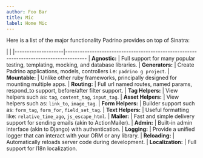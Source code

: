 ```yaml
---
author: Foo Bar
title: Mic
label: Home Mic
---
```


Here is a list of the major functionality Padrino provides on top of Sinatra:


|                    |
|--------------------|---------------------------------------------------------------------------------------
| **Agnostic:**      | Full support for many popular testing, templating, mocking, and database libraries.
| **Generators:**    | Create Padrino applications, models, controllers i.e: `padrino g project`.
| **Mountable:**     | Unlike other ruby frameworks, principally designed for mounting multiple apps.
| **Routing:**       | Full url named routes, named params, respond_to support, before/after filter support.
| **Tag Helpers:**   | View helpers such as: `tag`, `content_tag`, `input_tag`.
| **Asset Helpers:** | View helpers such as: `link_to`, `image_tag`.
| **Form Helpers:**  | Builder support such as: `form_tag`, `form_for`, `field_set_tag`.
| **Text Helpers:**  | Useful formatting like: `relative_time_ago`, `js_escape_html`.
| **Mailer:**        | Fast and simple delivery support for sending emails (akin to ActionMailer).
| **Admin:**         | Built-in admin interface (akin to Django) with authentication.
| **Logging:**       | Provide a unified logger that can interact with your ORM or any library.
| **Reloading:**     | Automatically reloads server code during development.
| **Localization:**  | Full support for I18n localization.

